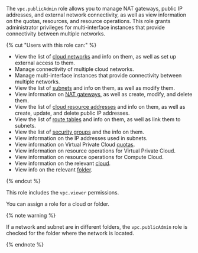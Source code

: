 The `vpc.publicAdmin` role allows you to manage NAT gateways, public IP addresses, and external network connectivity, as well as view information on the quotas, resources, and resource operations. This role grants administrator privileges for multi-interface instances that provide connectivity between multiple networks.

{% cut "Users with this role can:" %}

* View the list of [cloud networks](../../vpc/concepts/network.md#network) and info on them, as well as set up external access to them.
* Manage connectivity of multiple cloud networks.
* Manage multi-interface instances that provide connectivity between multiple networks.
* View the list of [subnets](../../vpc/concepts/network.md#subnet) and info on them, as well as modify them.
* View information on [NAT gateways](../../vpc/concepts/gateways.md), as well as create, modify, and delete them.
* View the list of [cloud resource addresses](../../vpc/concepts/address.md) and info on them, as well as create, update, and delete public IP addresses.
* View the list of [route tables](../../vpc/concepts/routing.md#rt-vpc) and info on them, as well as link them to subnets.
* View the list of [security groups](../../vpc/concepts/security-groups.md) and the info on them.
* View information on the IP addresses used in subnets.
* View information on Virtual Private Cloud [quotas](../../vpc/concepts/limits.md#vpc-quotas).
* View information on resource operations for Virtual Private Cloud.
* View information on resource operations for Compute Cloud.
* View information on the relevant [cloud](../../resource-manager/concepts/resources-hierarchy.md#cloud).
* View info on the relevant [folder](../../resource-manager/concepts/resources-hierarchy.md#folder).

{% endcut %}

This role includes the `vpc.viewer` permissions.

You can assign a role for a cloud or folder.

{% note warning %}

If a network and subnet are in different folders, the `vpc.publicAdmin` role is checked for the folder where the network is located.

{% endnote %}
